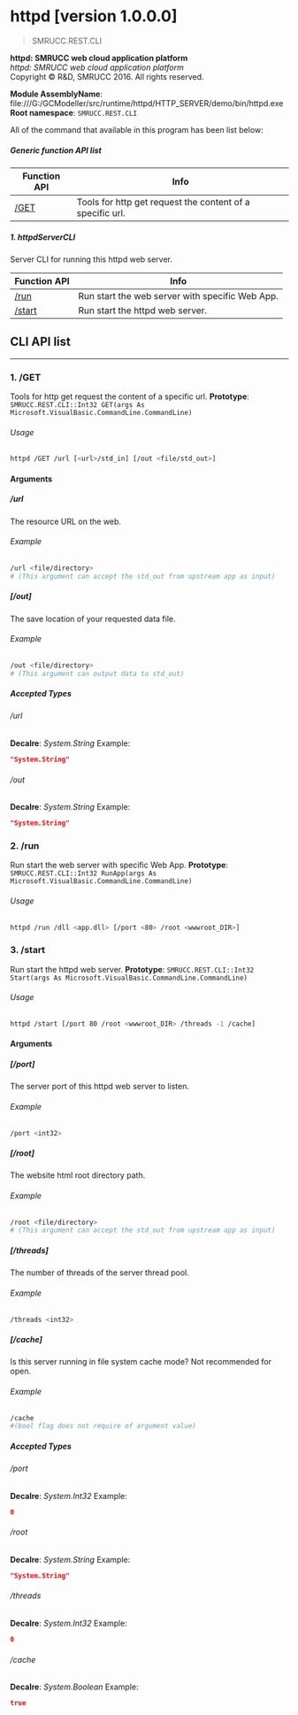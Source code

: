 ﻿# httpd [version 1.0.0.0]
> SMRUCC.REST.CLI

<!--more-->

**httpd: SMRUCC web cloud application platform**<br/>
_httpd: SMRUCC web cloud application platform_<br/>
Copyright © R&D, SMRUCC 2016. All rights reserved.

**Module AssemblyName**: file:///G:/GCModeller/src/runtime/httpd/HTTP_SERVER/demo/bin/httpd.exe<br/>
**Root namespace**: ``SMRUCC.REST.CLI``<br/>


All of the command that available in this program has been list below:

##### Generic function API list
|Function API|Info|
|------------|----|
|[/GET](#/GET)|Tools for http get request the content of a specific url.|


##### 1. httpdServerCLI

Server CLI for running this httpd web server.


|Function API|Info|
|------------|----|
|[/run](#/run)|Run start the web server with specific Web App.|
|[/start](#/start)|Run start the httpd web server.|

## CLI API list
--------------------------
<h3 id="/GET"> 1. /GET</h3>

Tools for http get request the content of a specific url.
**Prototype**: ``SMRUCC.REST.CLI::Int32 GET(args As Microsoft.VisualBasic.CommandLine.CommandLine)``

###### Usage
```bash
httpd /GET /url [<url>/std_in] [/out <file/std_out>]
```


#### Arguments
##### /url
The resource URL on the web.

###### Example
```bash
/url <file/directory>
# (This argument can accept the std_out from upstream app as input)
```
##### [/out]
The save location of your requested data file.

###### Example
```bash
/out <file/directory>
# (This argument can output data to std_out)
```
##### Accepted Types
###### /url
**Decalre**:  _System.String_
Example: 
```json
"System.String"
```

###### /out
**Decalre**:  _System.String_
Example: 
```json
"System.String"
```

<h3 id="/run"> 2. /run</h3>

Run start the web server with specific Web App.
**Prototype**: ``SMRUCC.REST.CLI::Int32 RunApp(args As Microsoft.VisualBasic.CommandLine.CommandLine)``

###### Usage
```bash
httpd /run /dll <app.dll> [/port <80> /root <wwwroot_DIR>]
```
<h3 id="/start"> 3. /start</h3>

Run start the httpd web server.
**Prototype**: ``SMRUCC.REST.CLI::Int32 Start(args As Microsoft.VisualBasic.CommandLine.CommandLine)``

###### Usage
```bash
httpd /start [/port 80 /root <wwwroot_DIR> /threads -1 /cache]
```


#### Arguments
##### [/port]
The server port of this httpd web server to listen.

###### Example
```bash
/port <int32>
```
##### [/root]
The website html root directory path.

###### Example
```bash
/root <file/directory>
# (This argument can accept the std_out from upstream app as input)
```
##### [/threads]
The number of threads of the server thread pool.

###### Example
```bash
/threads <int32>
```
##### [/cache]
Is this server running in file system cache mode? Not recommended for open.

###### Example
```bash
/cache
#(bool flag does not require of argument value)
```
##### Accepted Types
###### /port
**Decalre**:  _System.Int32_
Example: 
```json
0
```

###### /root
**Decalre**:  _System.String_
Example: 
```json
"System.String"
```

###### /threads
**Decalre**:  _System.Int32_
Example: 
```json
0
```

###### /cache
**Decalre**:  _System.Boolean_
Example: 
```json
true
```

